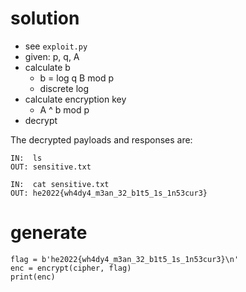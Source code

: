 # solution
- see `exploit.py`
- given: p, q, A
- calculate b
  - b = log q B mod p
  - discrete log
- calculate encryption key
  - A ^ b mod p
- decrypt

The decrypted payloads and responses are:
```
IN:  ls
OUT: sensitive.txt

IN:  cat sensitive.txt
OUT: he2022{wh4dy4_m3an_32_b1t5_1s_1n53cur3}
```

# generate
```
flag = b'he2022{wh4dy4_m3an_32_b1t5_1s_1n53cur3}\n'
enc = encrypt(cipher, flag)
print(enc)
```